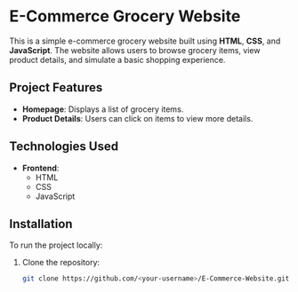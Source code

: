 # E-Commerce Grocery Website

This is a simple e-commerce grocery website built using **HTML**, **CSS**, and **JavaScript**. The website allows users to browse grocery items, view product details, and simulate a basic shopping experience.

## Project Features

- **Homepage**: Displays a list of grocery items.
- **Product Details**: Users can click on items to view more details.


## Technologies Used

- **Frontend**: 
  - HTML
  - CSS
  - JavaScript

## Installation

To run the project locally:

1. Clone the repository:
   ```bash
   git clone https://github.com/<your-username>/E-Commerce-Website.git
